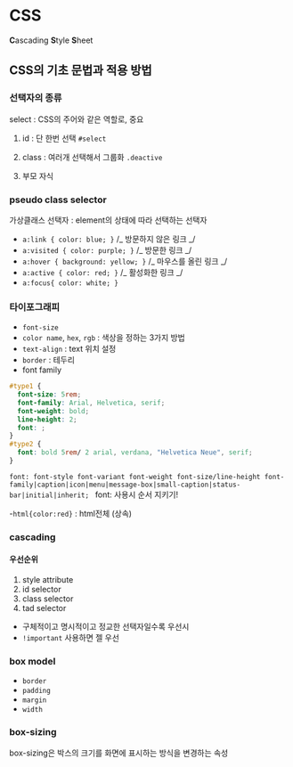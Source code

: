 # CSS

**C**ascading **S**tyle **S**heet

## CSS의 기초 문법과 적용 방법

### 선택자의 종류

select : CSS의 주어와 같은 역할로, 중요

1. id : 단 한번 선택
   `#select`

2. class : 여러개 선택해서 그룹화
   `.deactive`

3. 부모 자식

### pseudo class selector

가상클래스 선택자 : element의 상태에 따라 선택하는 선택자

- `a:link { color: blue; }` /_ 방문하지 않은 링크 _/
- `a:visited { color: purple; }` /_ 방문한 링크 _/
- `a:hover { background: yellow; }` /_ 마우스를 올린 링크 _/
- `a:active { color: red; }` /_ 활성화한 링크 _/
- `a:focus{ color: white; }`

### 타이포그래피

- `font-size`
- `color name`, `hex`, `rgb` : 색상을 정하는 3가지 방법
- `text-align` : text 위치 설정
- `border` : 테두리
- font family

```css
#type1 {
  font-size: 5rem;
  font-family: Arial, Helvetica, serif;
  font-weight: bold;
  line-height: 2;
  font: ;
}
#type2 {
  font: bold 5rem/ 2 arial, verdana, "Helvetica Neue", serif;
}
```

`font: font-style font-variant font-weight font-size/line-height font-family|caption|icon|menu|message-box|small-caption|status-bar|initial|inherit; ` font: 사용시 순서 지키기!

-`html{color:red}` : html전체 (상속)

### cascading

#### 우선순위

1. style attribute
2. id selector
3. class selector
4. tad selector

- 구체적이고 명시적이고 정교한 선택자일수록 우선시
- `!important` 사용하면 젤 우선

### box model

- `border`
- `padding`
- `margin`
- `width`

### box-sizing

box-sizing은 박스의 크기를 화면에 표시하는 방식을 변경하는 속성
